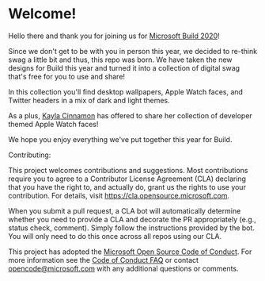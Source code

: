 # Welcome!

Hello there and thank you for joining us for [Microsoft Build 2020](https://mybuild.microsoft.com/)!

Since we don't get to be with you in person this year, we decided to re-think swag a little bit and thus, 
this repo was born. We have taken the new designs for Build this year and turned it into a collection of 
digital swag that's free for you to use and share! 

In this collection you'll find desktop wallpapers, Apple Watch faces, and Twitter headers in a mix of dark
and light themes. 

As a plus, [Kayla Cinnamon](https://twitter.com/cinnamon_msft) has offered to share her collection of developer
themed Apple Watch faces!

We hope you enjoy everything we've put together this year for Build.


Contributing:

This project welcomes contributions and suggestions.  Most contributions require you to agree to a
Contributor License Agreement (CLA) declaring that you have the right to, and actually do, grant us
the rights to use your contribution. For details, visit https://cla.opensource.microsoft.com.

When you submit a pull request, a CLA bot will automatically determine whether you need to provide
a CLA and decorate the PR appropriately (e.g., status check, comment). Simply follow the instructions
provided by the bot. You will only need to do this once across all repos using our CLA.

This project has adopted the [Microsoft Open Source Code of Conduct](https://opensource.microsoft.com/codeofconduct/).
For more information see the [Code of Conduct FAQ](https://opensource.microsoft.com/codeofconduct/faq/) or
contact [opencode@microsoft.com](mailto:opencode@microsoft.com) with any additional questions or comments.
